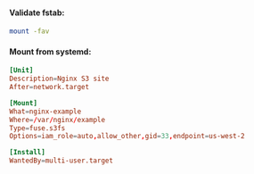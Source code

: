 #### Validate fstab:
```bash
mount -fav
```

#### Mount from systemd:
```toml
[Unit]
Description=Nginx S3 site
After=network.target

[Mount]
What=nginx-example
Where=/var/nginx/example
Type=fuse.s3fs
Options=iam_role=auto,allow_other,gid=33,endpoint=us-west-2

[Install]
WantedBy=multi-user.target
```
